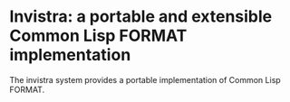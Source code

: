 # Invistra: a portable and extensible Common Lisp FORMAT implementation

The invistra system provides a portable implementation of Common Lisp FORMAT.